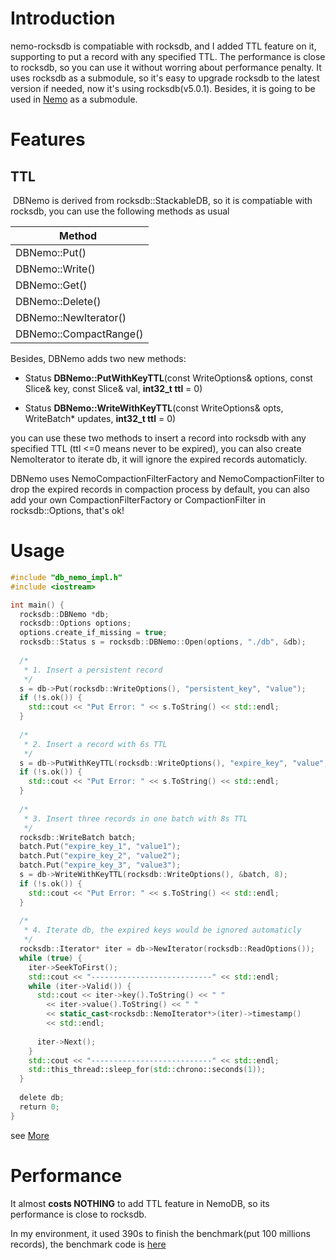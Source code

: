 # Introduction

nemo-rocksdb is compatiable with rocksdb, and I added TTL feature on it, supporting to put a record with any specified TTL. The performance is close to rocksdb, so you can use it without worring about performance penalty. It uses rocksdb as a submodule, so it's easy to upgrade rocksdb to the latest version if needed, now it's using rocksdb(v5.0.1). Besides, it is going to be used in [Nemo](https://github.com/Qihoo360/nemo) as a submodule.

# Features
## TTL
  DBNemo is derived from rocksdb::StackableDB, so it is compatiable with rocksdb, you can use the following methods as usual
  

|   Method    |
| --- |
|DBNemo::Put()         |
|DBNemo::Write()       |
|DBNemo::Get()         |
|DBNemo::Delete()      |
|DBNemo::NewIterator() |
|DBNemo::CompactRange()|


Besides, DBNemo adds two new methods:
 
* Status **DBNemo::PutWithKeyTTL**(const WriteOptions& options, const Slice& key, const Slice& val, **int32_t ttl** = 0)

* Status **DBNemo::WriteWithKeyTTL**(const WriteOptions& opts, WriteBatch\* updates, **int32_t ttl** = 0)

you can use these two methods to insert a record into rocksdb with any specified TTL (ttl <=0 means never to be expired), you can also create NemoIterator to iterate db, it will ignore the expired records automaticly.

DBNemo uses NemoCompactionFilterFactory and NemoCompactionFilter to drop the expired records in compaction process by default, you can also add your own CompactionFilterFactory or CompactionFilter in rocksdb::Options, that's ok!

# Usage
```cpp
#include "db_nemo_impl.h"
#include <iostream>

int main() {
  rocksdb::DBNemo *db;
  rocksdb::Options options;
  options.create_if_missing = true;
  rocksdb::Status s = rocksdb::DBNemo::Open(options, "./db", &db);
  
  /*
   * 1. Insert a persistent record
   */
  s = db->Put(rocksdb::WriteOptions(), "persistent_key", "value");
  if (!s.ok()) {
    std::cout << "Put Error: " << s.ToString() << std::endl;
  }
  
  /*
   * 2. Insert a record with 6s TTL
   */
  s = db->PutWithKeyTTL(rocksdb::WriteOptions(), "expire_key", "value", 6);
  if (!s.ok()) {
    std::cout << "Put Error: " << s.ToString() << std::endl;
  }
  
  /*
   * 3. Insert three records in one batch with 8s TTL
   */
  rocksdb::WriteBatch batch;
  batch.Put("expire_key_1", "value1");
  batch.Put("expire_key_2", "value2");
  batch.Put("expire_key_3", "value3");
  s = db->WriteWithKeyTTL(rocksdb::WriteOptions(), &batch, 8);
  if (!s.ok()) {
    std::cout << "Put Error: " << s.ToString() << std::endl;
  }
  
  /*
   * 4. Iterate db, the expired keys would be ignored automaticly
   */
  rocksdb::Iterator* iter = db->NewIterator(rocksdb::ReadOptions());
  while (true) {
    iter->SeekToFirst();
    std::cout << "---------------------------" << std::endl;
    while (iter->Valid()) {
      std::cout << iter->key().ToString() << " "
        << iter->value().ToString() << " "
        << static_cast<rocksdb::NemoIterator*>(iter)->timestamp()
        << std::endl;
      
      iter->Next();
    }
    std::cout << "---------------------------" << std::endl;
    std::this_thread::sleep_for(std::chrono::seconds(1));
  }
  
  delete db;
  return 0;
}

```
see [More](https://github.com/KernelMaker/nemo-rocksdb/blob/master/example/example.cc)

# Performance

It almost **costs NOTHING** to add TTL feature in NemoDB, so its performance is close to rocksdb.

In my environment, it used 390s to finish the benchmark(put 100 millions records), the benchmark code is [here](https://github.com/KernelMaker/nemo-rocksdb/blob/master/example/benchmark.cc)
